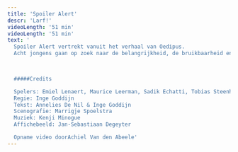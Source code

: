 ```yaml
---
title: 'Spoiler Alert'
descr: 'Larf!'
videoLength: '51 min'
videoLength: '51 min'
text: '
  Spoiler Alert vertrekt vanuit het verhaal van Oedipus.
  Acht jongens gaan op zoek naar de belangrijkheid, de bruikbaarheid en de onvoorwaardelijkheid van hun relatie met hun ma. Geen klassiek verhaal, maar een pak anekdotes, stoere verhalen, verloren liefdes en dilemma’s.

  ‍

  #####Credits

  Spelers: Emiel Lenaert, Maurice Leerman, Sadik Echatti, Tobias Steenhout, Jaak Daemen, Stan Vertommen, Manos Siozos, Emmanuel Schutyser, Joppe De Campeneere
  Regie: Inge Goddijn
  Tekst: Annelies De Nil & Inge Goddijn
  Scenografie: Marrigje Spoelstra
  Muziek: Kenji Minogue
  Affichebeeld: Jan-Sebastiaan Degeyter

  Opname video doorAchiel Van den Abeele'
---
```

